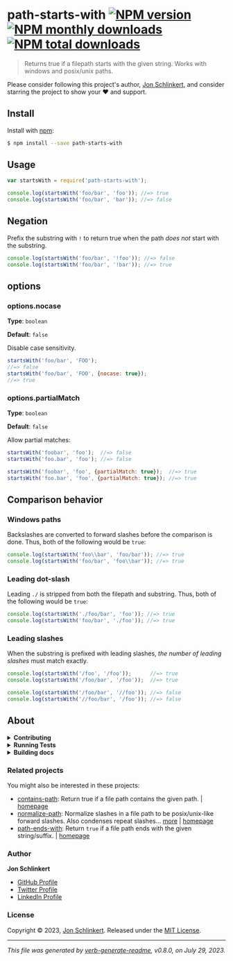 # path-starts-with [![NPM version](https://img.shields.io/npm/v/path-starts-with.svg?style=flat)](https://www.npmjs.com/package/path-starts-with) [![NPM monthly downloads](https://img.shields.io/npm/dm/path-starts-with.svg?style=flat)](https://npmjs.org/package/path-starts-with) [![NPM total downloads](https://img.shields.io/npm/dt/path-starts-with.svg?style=flat)](https://npmjs.org/package/path-starts-with)

> Returns true if a filepath starts with the given string. Works with windows and posix/unix paths.

Please consider following this project's author, [Jon Schlinkert](https://github.com/jonschlinkert), and consider starring the project to show your :heart: and support.

## Install

Install with [npm](https://www.npmjs.com/):

```sh
$ npm install --save path-starts-with
```

## Usage

```js
var startsWith = require('path-starts-with');

console.log(startsWith('foo/bar', 'foo')); //=> true
console.log(startsWith('foo/bar', 'bar')); //=> false
```

## Negation

Prefix the substring with `!` to return true when the path _does not_ start with the substring.

```js
console.log(startsWith('foo/bar', '!foo')); //=> false
console.log(startsWith('foo/bar', '!bar')); //=> true
```

## options

### options.nocase

**Type**: `boolean`

**Default**: `false`

Disable case sensitivity.

```js
startsWith('foo/bar', 'FOO');                 
//=> false
startsWith('foo/bar', 'FOO', {nocase: true}); 
//=> true
```

### options.partialMatch

**Type**: `boolean`

**Default**: `false`

Allow partial matches:

```js
startsWith('foobar', 'foo');  //=> false                 
startsWith('foo.bar', 'foo'); //=> false                 

startsWith('foobar', 'foo', {partialMatch: true});  //=> true 
startsWith('foo.bar', 'foo', {partialMatch: true}); //=> true 
```

## Comparison behavior

### Windows paths

Backslashes are converted to forward slashes before the comparison is done. Thus, both of the following would be `true`:

```js
console.log(startsWith('foo\\bar', 'foo/bar')); //=> true
console.log(startsWith('foo/bar', 'foo\\bar')); //=> true
```

### Leading dot-slash

Leading `./` is stripped from both the filepath and substring. Thus, both of the following would be `true`:

```js
console.log(startsWith('./foo/bar', 'foo')); //=> true
console.log(startsWith('foo/bar', './foo')); //=> true
```

### Leading slashes

When the substring is prefixed with leading slashes, _the number of leading slashes_ must match exactly.

```js
console.log(startsWith('/foo', '/foo'));      //=> true
console.log(startsWith('/foo/bar', '/foo'));  //=> true

console.log(startsWith('/foo/bar', '//foo')); //=> false
console.log(startsWith('//foo/bar', '/foo')); //=> false
```

## About

<details>
<summary><strong>Contributing</strong></summary>

Pull requests and stars are always welcome. For bugs and feature requests, [please create an issue](../../issues/new).

Please read the [contributing guide](.github/contributing.md) for advice on opening issues, pull requests, and coding standards.

</details>

<details>
<summary><strong>Running Tests</strong></summary>

Running and reviewing unit tests is a great way to get familiarized with a library and its API. You can install dependencies and run tests with the following command:

```sh
$ npm install && npm test
```

</details>

<details>
<summary><strong>Building docs</strong></summary>

_(This project's readme.md is generated by [verb](https://github.com/verbose/verb-generate-readme), please don't edit the readme directly. Any changes to the readme must be made in the [.verb.md](.verb.md) readme template.)_

To generate the readme, run the following command:

```sh
$ npm install -g verbose/verb#dev verb-generate-readme && verb
```

</details>

### Related projects

You might also be interested in these projects:

* [contains-path](https://www.npmjs.com/package/contains-path): Return true if a file path contains the given path. | [homepage](https://github.com/jonschlinkert/contains-path "Return true if a file path contains the given path.")
* [normalize-path](https://www.npmjs.com/package/normalize-path): Normalize slashes in a file path to be posix/unix-like forward slashes. Also condenses repeat slashes… [more](https://github.com/jonschlinkert/normalize-path) | [homepage](https://github.com/jonschlinkert/normalize-path "Normalize slashes in a file path to be posix/unix-like forward slashes. Also condenses repeat slashes to a single slash and removes and trailing slashes, unless disabled.")
* [path-ends-with](https://www.npmjs.com/package/path-ends-with): Return `true` if a file path ends with the given string/suffix. | [homepage](https://github.com/jonschlinkert/path-ends-with "Return `true` if a file path ends with the given string/suffix.")

### Author

**Jon Schlinkert**

* [GitHub Profile](https://github.com/jonschlinkert)
* [Twitter Profile](https://twitter.com/jonschlinkert)
* [LinkedIn Profile](https://linkedin.com/in/jonschlinkert)

### License

Copyright © 2023, [Jon Schlinkert](https://github.com/jonschlinkert).
Released under the [MIT License](LICENSE).

***

_This file was generated by [verb-generate-readme](https://github.com/verbose/verb-generate-readme), v0.8.0, on July 29, 2023._
